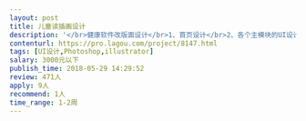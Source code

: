 ```yaml
---                
layout: post       
title: 儿童读插画设计           
description: '</br>健康软件改版面设计</br>1、首页设计</br>2、各个主模块的UI设计</br>3、系统已经有了，现在只是觉得版面设计的不好看，交互体验不够好，现在需要一位经验丰富的设计师帮忙给重新设计一下。</br>4、最好，是福州本地的设计师，可以当面沟通。</br>'     
contenturl: https://pro.lagou.com/project/8147.html      
tags: [UI设计,Photoshop,illustrator]            
salary: 3000元以下          
publish_time: 2018-05-29 14:29:52         
review: 471人                   
apply: 9人                   
recommend: 1人                   
time_range: 1-2周              
---                 
```

